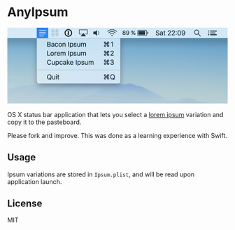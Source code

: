 # AnyIpsum

![Screenshot of AnyIpsum in action](screenshot.png)

OS X status bar application that lets you select a
[lorem ipsum](https://en.wikipedia.org/wiki/Lorem_ipsum) variation and copy it
to the pasteboard.

Please fork and improve. This was done as a learning experience with Swift.

## Usage

Ipsum variations are stored in `Ipsum.plist`, and will be read upon application
launch.

## License

MIT
